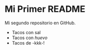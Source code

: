 # Mi Primer README
Mi segundo repositorio en GitHub.

+ Tacos con sal
+ Tacos con *huevo*
+ Tacos de -kkk-!
